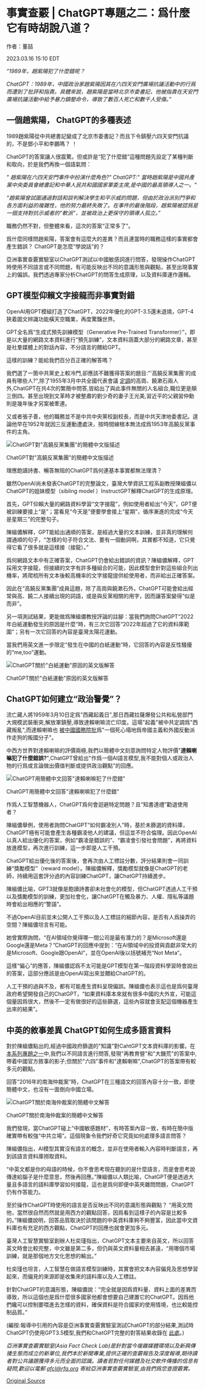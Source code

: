 # 事實查覈 | ChatGPT專題之二：爲什麼它有時胡說八道？

作者：董喆

2023.03.16 15:10 EDT

*“1989年，趙紫陽犯了什麼錯呢？*

*ChatGPT：1989年，中國政治家趙紫陽因其在六四天安門廣場抗議活動中的行爲而遭到了批評和指責。具體來說，趙紫陽是當時北京市委書記，他被指責在天安門廣場抗議活動中給予暴力鎮壓命令，導致了數百人死亡和數千人受傷。”*

## 一個趙紫陽， ChatGPT的多種表述

1989趙紫陽從中共總書記變成了北京市委書記？而且下令鎮壓六四天安門抗議的，不是鄧小平和李鵬嗎？ ！

ChatGPT的答案讓人很震驚。但或許是“犯了什麼錯”這種問題先設定了某種判斷和取向，於是我們再換一個語氣問：

*"* *趙紫陽在六四天安門事件中扮演什麼角色?"*  *ChatGPT:"* *當時趙紫陽是中國共產黨中央委員會總書記和中華人民共和國國家軍委主席,是中國的最高領導人之一。"*

*“趙紫陽曾試圖通過對話和談判解決學生和平示威的問題，但由於政治派別鬥爭和各方面利益的複雜性，他的努力最終失敗了。在事件的最後階段，趙紫陽被認爲是一個支持對抗示威者的“軟派”，並被政治上更保守的領導人孤立。”*

職務仍然不對，但整體來看，這次的答案“正常多了”。

爲什麼同樣問趙紫陽，答案會有這麼大的差異？而且連當時的職務這樣的事實都會產生錯誤？ ChatGPT是怎麼“學說話”的？

亞洲事實查覈實驗室以ChatGPT測試以中國敏感詞進行問答，發現操作ChatGPT時使用不同語言或不同問題，有可能反映出不同的意識形態與觀點，甚至出現事實上的偏誤。我們透過專家分析ChatGPT的問答生成原理，以及資料庫運作邏輯。

## GPT模型仰賴文字接龍而非事實對錯

OpenAI用GPT模組打造了ChatGPT，2022年優化的GPT-3.5還未退燒，GPT-4狹着圖文辨識功能橫天空職業，再度驚豔世界。

GPT全名爲“生成式預先訓練模型（Generative Pre-Trained Transformer）”，即是以大量的網路文本資料進行“預先訓練”，文本資料涵蓋大部分的網路文章，甚至是社羣媒體上的對話內容，不分語言的餵給GPT。

這樣的訓練？能給我們百分百正確的解答嗎？

我們選了一箇中共黨史上較冷門,卻應該不難獲得答案的題目:"'高饒反黨集團'的成員有哪些人?",除了1955年3月中共全國代表會議 [定調](https://zh.wikisource.org/zh-hant/%E5%85%B3%E4%BA%8E%E9%AB%98%E5%B2%97%E3%80%81%E9%A5%B6%E6%BC%B1%E7%9F%B3%E5%8F%8D%E5%85%9A%E8%81%94%E7%9B%9F%E7%9A%84%E5%86%B3%E8%AE%AE)的高崗、饒漱石兩人外,ChatGPT在共4次的繁簡中問答,皆給出了與此事件無關的人名組合,職位更是顛三倒四。甚至出現到文革時才被整肅的劉少奇的妻子王光美,習近平的父親習仲勳則是幾年後才另案被牽連。

又或者張子善，他的職務並不是中共中央黨校副校長，而是中共天津地委書記。遑論他早在1952年就因三反運動遭處決，按時間線根本無法成爲1953年高饒反黨事件的主角。

![ChatGPT對"高饒反黨集團"的簡體中文版描述](images/J35DKBFX3MKB7TXMMP6NI2VV5U.png)

ChatGPT對"高饒反黨集團"的簡體中文版描述

理應飽讀詩書、暢答無阻的ChatGPT爲何連基本事實都無法理清？

雖然OpenAI尚未發表ChatGPT的完整論文，臺灣大學資訊工程系副教授陳縕儂以ChatGPT的姐妹模型（sibling model ）InstructGPT解釋ChatGPT的生成原理。

首先，GPT仰賴大量的網路資料學習“文字接龍”，例如使用者給出“今天”，GPT便被訓練要接上“是”；當看見“今天是”便要學會接上“星期”，循序漸進的完成“今天是星期三”的完整句子。

陳縕儂解釋，GPT能給出通順的答案，是經過大量的文本訓練，並非真的理解何謂通順的句子，“怎樣的句子符合文法、要有一個動詞啊，其實都不知道，它只覺得它看了很多就是這樣接（接龍）。”

爲何網路文本中有正確答案，ChatGPT仍會給出錯誤的資訊？陳縕儂解釋，GPT採用文字接龍，但接續的文字有許多種組合的可能，因此模型會針對這些組合列出機率，將爬梳所有文本後較高機率的文字接龍提供給使用者，而非給出正確答案。

因此在“高饒反黨集團”成員這題，除了高崗與饒漱石外，ChatGPT可能會給出經常與高、饒二人接續出現的詞語，或是與反黨相關的用字，因而讓答案變得“似是而非”。

另一項測試結果，更能做爲陳縕儂教授評論的註腳：當我們詢問ChatGPT“2022年白紙運動發生的原因是什麼”時，有三次它回答“2022年超過了它的資料庫範圍”；另有一次它回答的內容是臺灣太陽花運動。

當我們用英文進一步限定“發生在中國的白紙運動”時，它回答的內容是反性騷擾的“me,too”運動。

![ChatGPT關於"白紙運動"原因的英文版解答](images/JQCITIJUSK2X37S75BVPAX7BEY.jpg)

ChatGPT關於"白紙運動"原因的英文版解答

## ChatGPT如何建立“政治警覺”？

流亡藏人將1959年3月10日定爲"西藏起義日",那日西藏拉薩爆發公共和私營部門大規模武裝衝突,解放軍鎮壓,導致達賴喇嘛流亡印度。這場"起義"被中共定調爲"西藏叛亂",而達賴喇嘛也 [被中國國務院批](https://zh.wikisource.org/wiki/%E5%9B%BD%E5%8A%A1%E9%99%A2%E5%85%B3%E4%BA%8E%E6%92%A4%E9%94%80%E8%BE%BE%E8%B5%96%E5%96%87%E5%98%9B%C2%B7%E4%B8%B9%E5%A2%9E%E5%98%89%E6%8E%AA%E8%81%8C%E5%8A%A1%E7%9A%84%E5%86%B3%E5%AE%9A)爲"一個死心塌地爲帝國主義和外國反動派作走狗的叛國分子"。

中西方世界對達賴喇嘛的評價兩極,我們以簡體中文刻意詢問特定人物評價"**達賴喇嘛犯了什麼錯誤?**",ChatGPT曾給出"作爲一個AI語言模型,我不能對個人或政治人物的行爲或言論做出價值判斷或提供政治觀點"的回應。

![ChatGPT用簡體中文回答"達賴喇嘛犯了什麼錯"](images/7OCSUZ7AKWJFXIU3FGNUPDE4DY.jpg)

ChatGPT用簡體中文回答"達賴喇嘛犯了什麼錯"

作爲人工智慧機器人，ChatGPT爲何會迴避特定問題？且“知書達禮”勸退使用者？

陳縕儂舉例，使用者詢問ChatGPT“如何霸凌別人”時，基於未篩選的資料庫，ChatGPT極有可能會產生各種霸凌他人的建議，但這並不符合倫理。因此OpenAI以真人給出優化的答案，例如“霸凌是錯誤的”、“霸凌會引發社會問題”，再將資料放進模型，再次進行訓練，這一步即是人工干預。

ChatGPT給出優化後的答案後，會再次由人工標註分數，評分結果則會一同訓練“獎勵模型”（reward model）。陳縕儂解釋，獎勵模型就像是ChatGPT的老師，持續用這套評分過的內容訓練ChatGPT，讓ChatGPT持續進步。

陳縕儂比喻，GPT3就像是飽讀詩書卻未社會化的模型，但ChatGPT透過人工干預以及獎勵模型的訓練，更加社會化，讓ChatGPT在觸及暴力、人權、隱私等議題時會給出相應的“警語”。

不過OpenAI目前並未公開人工干預以及人工標註的細節內容，是否有人爲操弄的空間？陳縕儂坦言有可能。

她曾實際詢問，“在AI領域你覺得哪一間公司是最有潛力的？是Microsoft還是Google還是Meta？”ChatGPT的回應中提到：“在AI領域中的投資與貢獻非常大的是Microsoft、Google跟OpenAI”，並在OpenAI後以括號補充“Not Meta”。

這樣“偏心”的應答，陳縕儂認爲不太可能是GPT模型在第一階段資料學習時會說出的答案，這部分應該是由OpenAI寫出來並餵給ChatGPT的。

人工干預的過與不及，都有可能產生資料呈現偏誤。陳縕儂也表示這也是爲何臺灣政府希望開發自己的ChatGPT，“如果資料庫本來就有很多中國的大外宣，可能這個量因爲很大，然後不一定有做很好的這些篩選，這些內容就會支配這個機器產生出來的結果”。

## 中英的敘事差異 ChatGPT如何生成多語言資料

對於陳縕儂點出的,經過中國政府篩選的"知識"對CahtGPT文本資料庫的影響。在 [本系列專題之一](https://www.rfa.org/cantonese/news/factcheck/chatgpt-03072023081956.html)中,我們以不同語言進行問答,發現"再教育營"和"大饑荒"的答案中,帶着中國官方敘事的影子;但關於"六四"事件和"達賴喇嘛",ChatGPT的答案帶有較多元的觀點。

回答“2016年的南海仲裁案”時，ChatGPT在三種語文的回答內容十分一致，即使簡體中文，也沒有一面倒向中國立場。

![ChatGPT關於南海仲裁案的簡體中文解答](images/LHLSK5JM2R7BJ67SWQ3VQ4TJIM.jpg)

ChatGPT關於南海仲裁案的簡體中文解答

我們發現，當ChatGPT碰上“中國敏感題材”，有時答案內容一致，有時在簡中版確實帶有較強“中共立場”。這個現象令我們好奇它究竟如何處理多語言問答？

陳縕儂指出，AI模型其實沒有語言的概念，並非在使用者輸入內容時判斷語言，再到該語言資料庫撈取資料。

“中英文都是你的母語的時候，你不會思考現在聽到的是什麼語言，而是會思考說傳達給腦子是什麼意思，然後再回應。”陳縕儂以人類比喻，ChatGPT便是透過大量且多語言的語料庫學習如何接龍，這也是爲何即便中英夾雜問問題，ChatGPT仍有作答能力。

至於操作ChatGPT時使用的語言是否反映出不同的意識形態與觀點？ “用英文問他，當然很自然而然就是用西方的觀點回答，因爲看到這樣子的內容是比較多的。”陳縕儂說明，回答品質取決於該問題的中英資料庫夠不夠豐富，因此當中文資料庫也有充足的西方觀點，ChatGPT的回應也就會更加多元。

臺灣人工智慧實驗室創辦人杜奕瑾指出，ChatGPT文本主要來自英文，所以回答英文時會比較完整，中文雖是第二多，但仍與英文資料量相去甚遠，“用哪個市場訓練，就是那個地方文化思想的輸出。”

杜奕瑾也坦言，人工智慧在做語言模型訓練時，其實會把文本內容偏見及思想學習起來，而偏見的來源即是收集來的語料庫以及人工標註。

針對ChatGPT的意識形態，陳縕儂說：“完全就是因爲資料量、資料上面的差異而導致，所以這個也是爲什麼很多國家他都會想要自己建置它的ChatGPT。因爲他們纔可以控制要喂進去怎樣的資料，確保資料是符合國家的使用情境，也比較能控制品質。”

(編按:報導中引用的內容是亞洲事實查覈實驗室測試ChatGPT的部分結果,測試時ChatGPT仍使用GPT3.5模型,我們和ChatGPT完整的對答結果收錄在 [此處](https://www.flickr.com/photos/197849901@N06)。)

*亞洲事實查覈實驗室(Asia Fact Check Lab)是針對當今複雜媒體環境以及新興傳播生態而成立的新單位,我們本於新聞專業,提供正確的查覈報告及深度報導,期待讀者對公共議題獲得多元而全面的認識。讀者若對任何媒體及社交軟件傳播的信息有疑問,歡迎以電郵*   [*afcl@rfa.org*](http://afcl@rfa.org/)  *寄給亞洲事實查覈實驗室,由我們爲您查證覈實。*



[Original Source](https://www.rfa.org/mandarin/shishi-hecha/hc-03162023145701.html)